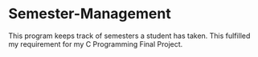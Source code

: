 # Semester-Management
This program keeps track of semesters a student has taken. This fulfilled my requirement for my C Programming Final Project.
